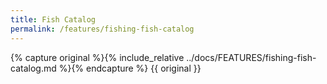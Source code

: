 ```yaml
---
title: Fish Catalog
permalink: /features/fishing-fish-catalog
---
```

{% capture original %}{% include_relative ../docs/FEATURES/fishing-fish-catalog.md %}{% endcapture %}
{{ original }}